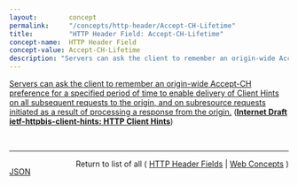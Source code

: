 ```yaml
---
layout:        concept
permalink:     "/concepts/http-header/Accept-CH-Lifetime"
title:         "HTTP Header Field: Accept-CH-Lifetime"
concept-name:  HTTP Header Field
concept-value: Accept-CH-Lifetime
description: "Servers can ask the client to remember an origin-wide Accept-CH preference for a specified period of time to enable delivery of Client Hints on all subsequent requests to the origin, and on subresource requests initiated as a result of processing a response from the origin."
---
```


[Servers can ask the client to remember an origin-wide Accept-CH preference for a specified period of time to enable delivery of Client Hints on all subsequent requests to the origin, and on subresource requests initiated as a result of processing a response from the origin.](http://tools.ietf.org/html/draft-ietf-httpbis-client-hints#section-2.2.2 "Read documentation for HTTP Header Field &#34;Accept-CH-Lifetime&#34;") (**[Internet Draft ietf-httpbis-client-hints: HTTP Client Hints](/specs/IETF/I-D/ietf-httpbis-client-hints "An increasing diversity of Web-connected devices and software capabilities has created a need to deliver optimized content for each device. This specification defines a set of HTTP request header fields, colloquially known as Client Hints, to address this. They are intended to be used as input to proactive content negotiation; just as the Accept header allows clients to indicate what formats they prefer, Client Hints allow clients to indicate a list of device and agent specific preferences.")**)

<br/>
<hr/>

<p style="float : left"><a href="./Accept-CH-Lifetime.json" title="JSON representing this particular Web Concept value">JSON</a></p>
<p style="text-align: right">Return to list of all ( <a href="../http-header/">HTTP Header Fields</a> | <a href="../">Web Concepts</a> )</p>
